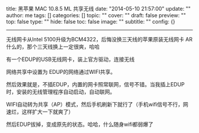 title: 黑苹果 MAC 10.8.5 ML 共享无线
date: "2014-05-10 21:57:00"
update: ""
author: me
tags: []
categories: []
topic: ""
cover: ""
draft: false
preview: ""
top: false
type: ""
hide: false
toc: false
image: ""
subtitle: ""
config: {}


---



无线网卡从Intel 5100升级为BCM4322，后悔没换三天线的苹果原装无线网卡 AR什么的，那个三天线换上一定很爽，哈哈


有一个EDUP的USB无线网卡，装上官方驱动，连接无线

网络共享中设置为 EDUP的网络通过WIFI共享。

然后效果就是，不插EDUP，内置的网卡照常联网，信号不错。当我插上EDUP时，安装的无线管理程序自动启动，自动联网。

WIFI自动转为共享（AP）模式，然后手机刷新下就行了（手机wifi信号不行，网速烂，这样扩大一下就爽了）

然后EDUP拔掉，变成原先的状态。哈哈，什么随身wifi都弱爆了
